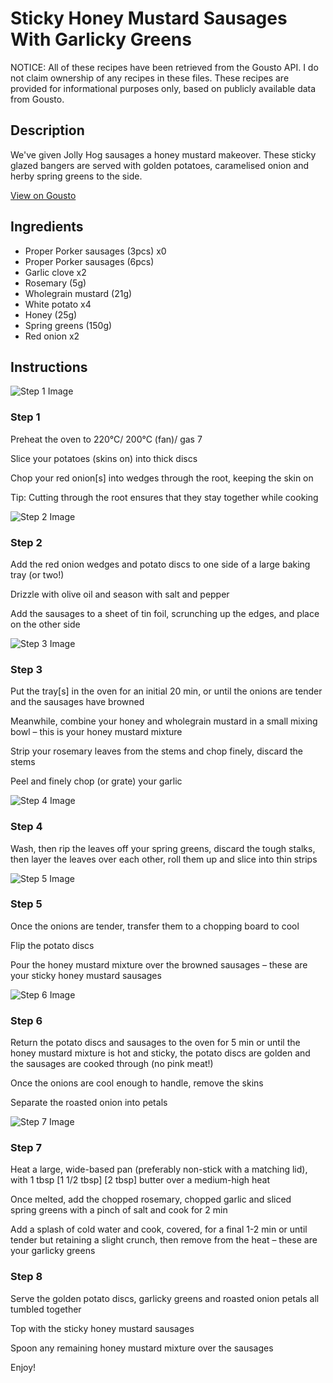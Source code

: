# Sticky Honey Mustard Sausages With Garlicky Greens

NOTICE: All of these recipes have been retrieved from the Gousto API. I do not claim ownership of any recipes in these files. These recipes are provided for informational purposes only, based on publicly available data from Gousto.

## Description

We've given Jolly Hog sausages a honey mustard makeover. These sticky glazed bangers are served with golden potatoes, caramelised onion and herby spring greens to the side. 

[View on Gousto](https://www.gousto.co.uk/recipes/cookbook/sticky-honey-mustard-sausages-with-greens)

## Ingredients

- Proper Porker sausages (3pcs) x0
- Proper Porker sausages (6pcs)
- Garlic clove x2
- Rosemary (5g)
- Wholegrain mustard (21g)
- White potato x4
- Honey (25g)
- Spring greens (150g)
- Red onion x2

## Instructions

![Step 1 Image](https://production-media.gousto.co.uk/cms/recipe-step-image/514_step-1-x200.jpg)

### Step 1

Preheat the oven to 220°C/ 200°C (fan)/ gas 7

Slice your potatoes (skins on) into thick discs

Chop your red onion[s] into wedges through the root, keeping the skin on

Tip: Cutting through the root ensures that they stay together while cooking

![Step 2 Image](https://production-media.gousto.co.uk/cms/recipe-step-image/514_-step-2-x200.jpg)

### Step 2

Add the red onion wedges and potato discs to one side of a large baking tray (or two!)

Drizzle with olive oil and season with salt and pepper

Add the sausages to a sheet of tin foil, scrunching up the edges, and place on the other side

![Step 3 Image](https://production-media.gousto.co.uk/cms/recipe-step-image/514_step-3-x200.jpg)

### Step 3

Put the tray[s] in the oven for an initial 20 min, or until the onions are tender and the sausages have browned

Meanwhile, combine your honey and wholegrain mustard in a small mixing bowl – this is your honey mustard mixture

Strip your rosemary leaves from the stems and chop finely, discard the stems

Peel and finely chop (or grate) your garlic

![Step 4 Image](https://production-media.gousto.co.uk/cms/recipe-step-image/514_step-4-x200.jpg)

### Step 4

Wash, then rip the leaves off your spring greens, discard the tough stalks, then layer the leaves over each other, roll them up and slice into thin strips

![Step 5 Image](https://production-media.gousto.co.uk/cms/recipe-step-image/514_-step-5-x200.jpg)

### Step 5

Once the onions are tender, transfer them to a chopping board to cool

Flip the potato discs

Pour the honey mustard mixture over the browned sausages – these are your sticky honey mustard sausages

![Step 6 Image](https://production-media.gousto.co.uk/cms/recipe-step-image/514_step-6-x200.jpg)

### Step 6

Return the potato discs and sausages to the oven for 5 min or until the honey mustard mixture is hot and sticky, the potato discs are golden and the sausages are cooked through (no pink meat!)

Once the onions are cool enough to handle, remove the skins

Separate the roasted onion into petals

![Step 7 Image](https://production-media.gousto.co.uk/cms/recipe-step-image/514_step-7-x200.jpg)

### Step 7

Heat a large, wide-based pan (preferably non-stick with a matching lid), with 1 tbsp <span class="text-purple">[1 1/2 tbsp]</span> <span class="text-danger">[2 tbsp]</span> butter over a medium-high heat

Once melted, add the chopped rosemary, chopped garlic and sliced spring greens with a pinch of salt and cook for 2 min

Add a splash of cold water and cook, covered, for a final 1-2 min or until tender but retaining a slight crunch, then remove from the heat – these are your garlicky greens

### Step 8

Serve the golden potato discs, garlicky greens and roasted onion petals all tumbled together

Top with the sticky honey mustard sausages

Spoon any remaining honey mustard mixture over the sausages

Enjoy!

